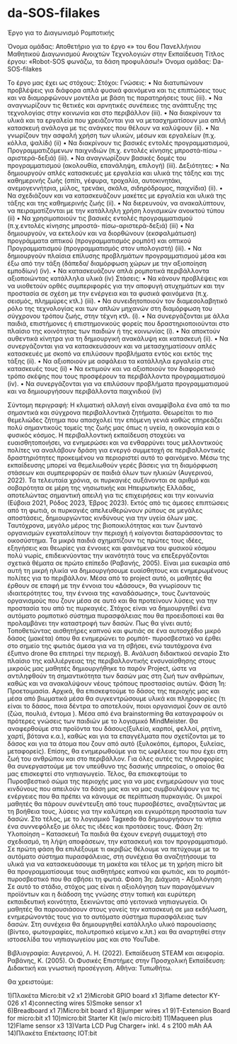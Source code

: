 # da-SOS-filakes
Έργο για το Διαγωνισμό Ρομποτικής

Όνομα ομάδας:
Αποθετήριο για το έργο «» του 6ου Πανελλήνιου Μαθητικού Διαγωνισμού Ανοιχτών Τεχνολογιών στην Εκπαίδευση
Τίτλος έργου: «Robot-SOS φωνάζω, τα δάση προφυλάσω!»
Όνομα ομάδας: Da-SOS-filakes  

Το έργο μας έχει ως στόχους: 
Στόχοι:
Γνώσεις:
•	Να διατυπώνουν προβλέψεις για διάφορα απλά φυσικά φαινόμενα και τις επιπτώσεις τους και να διαμορφώνουν μοντέλα με βάση τις παρατηρήσεις τους (iii). 
•	Να αναγνωρίζουν τις θετικές και αρνητικές συνέπειες της ανάπτυξης της τεχνολογίας στην κοινωνία και στο περιβάλλον (iii).
•	Να διακρίνουν τα υλικά και τα εργαλεία που χρειάζονται για να μετασχηματίσουν μια απλή κατασκευή ανάλογα με τις ανάγκες που θέλουν να καλύψουν (ii).
•	Να γνωρίζουν την ασφαλή χρήση των υλικών, μέσων και εργαλείων (π.χ. κόλλα, ψαλίδι) (ii)
•	Να διακρίνουν τις βασικές εντολές προγραμματισμού, Προγραμματιζόμενων παιχνιδιών (π.χ. εντολές κίνησης μπροστά-πίσω - αριστερά-δεξιά) (iii).
•	Να αναγνωρίζουν βασικές δομές του προγραμματισμού (ακολουθία, επανάληψη, επιλογή) (iii).
Δεξιότητες:
•	Να δημιουργούν απλές κατασκευές με εργαλεία και υλικά της  τάξης και της καθημερινής ζωής (σπίτι, γέφυρα, τροχαλία, αυτοκινητάκι, ανεμογεννήτρια, μύλος, τρενάκι, σκάλα, σιδηρόδρομος, παιχνίδια) (ii).
•	Να σχεδιάζουν και να κατασκευάζουν μακέτες με εργαλεία και υλικά της τάξης και της καθημερινής ζωής (ii).
•	Να διερευνούν, να ανακαλύπτουν, να πειραματίζονται με την κατάλληλη χρήση
λογισμικών ανοικτού τύπου (ii) 
•	Να χρησιμοποιούν τις βασικές εντολές προγραμματισμού (π.χ.εντολές κίνησης μπροστά- πίσω-αριστερά-δεξιά) (iii)
•	Να δημιουργούν, να εκτελούν και να διορθώνουν (εκσφαλμάτωση) προγράμματα απτικού (προγραμματισμός ρομπότ) και οπτικού Προγραμματισμού (προγραμματισμός στον υπολογιστή) (iii).
•	Να δημιουργούν πλαίσια επίλυσης προβλημάτων προγραμματισμού μέσα και έξω από την τάξη (δάπεδα/ διαμόρφωση χώρων με την αξιοποίηση εμποδίων) (iv).
•	Να κατασκευάζουν απλά ρομποτικά περιβάλλοντα αξιοποιώντας κατάλληλα υλικά (iv)
Στάσεις:
•	Να κάνουν προβλέψεις και να υιοθετούν ορθές συμπεριφορές για την αποφυγή ατυχημάτων και την προστασία σε σχέση με την ενέργεια και τα φυσικά φαινόμενα (π.χ. σεισμός, πλημμύρες κτλ.) (iii).
•	Να συνειδητοποιούν τον διαμεσολαβητικό ρόλο της τεχνολογίας και των απλών μηχανών στη διαμόρφωση του σύγχρονου τρόπου ζωής, στην τέχνη κτλ. (i).
•	Να συνεργάζονται με άλλα παιδιά, επιστήμονες ή επιστημονικούς φορείς που δραστηριοποιούνται στο πλαίσιο της κοινότητας των παιδιών ή της κοινωνίας (i).
•	Να αποκτούν αυθεντικά κίνητρα για τη δημιουργική ανακάλυψη και κατασκευή (ii).
•	Να συνεργάζονται για να κατασκευάσουν και να μετασχηματίσουν απλές κατασκευές με σκοπό να επιλύσουν προβλήματα εντός και εκτός της τάξης (ii).
•	Να αξιοποιούν με ασφάλεια τα κατάλληλα εργαλεία στις κατασκευές τους (ii)
•	Να εκτιμούν και να αξιοποιούν τον διαφορετικό τρόπο σκέψης που τους προσφέρουν τα περιβάλλοντα προγραμματισμού (iv).
•	Να συνεργάζονται για να επιλύσουν προβλήματα προγραμματισμού και να δημιουργήσουν περιβάλλοντα παιχνιδιού (iv)


Σύντομη περιγραφή:
Η κλιματική αλλαγή είναι αναμφίβολα ένα από τα πιο σημαντικά και σύγχρονα περιβαλλοντικά ζητήματα. Θεωρείται το πιο θεμελιώδες ζήτημα που απασχολεί την επόμενη γενιά καθώς επηρεάζει πολύ σημαντικούς τομείς της ζωής μας όπως η υγεία, η οικονομία και ο φυσικός κόσμος. Η περιβαλλοντική εκπαίδευση στοχεύει να ευαισθητοποιήσει, να ενημερώσει και να ενθαρρύνει τους μελλοντικούς πολίτες να αναλάβουν δράση για ενεργό συμμετοχή σε περιβαλλοντικές δραστηριότητες προκειμένου να περιοριστεί αυτό το φαινόμενο. Μέσω της εκπαίδευσης μπορεί να θεμελιωθούν γερές βάσεις για τη διαμόρφωση στάσεων και συμπεριφορών σε παιδιά όλων των ηλικιών (Αυγερινού, 2022).
Τα τελευταία χρόνια, οι πυρκαγιές αυξάνονται σε αριθμό και σοβαρότητα σε μέρη της νησιωτικής και Ηπειρωτικής Ελλάδας, αποτελώντας σημαντική απειλή για τις επιχειρήσεις και την κοινωνία (Εύβοια 2021, Ρόδος 2023, Έβρος 2023). Εκτός από τις άμεσες επιπτώσεις από τη φωτιά, οι πυρκαγιές απελευθερώνουν ρύπους σε μεγάλες αποστάσεις, δημιουργώντας κινδύνους για την υγεία όλων μας. Ταυτόχρονα, μεγάλο μέρος της βιοποικιλότητας και των ζωντανό οργανισμών εγκαταλείπουν την περιοχή ή καίγονται διαταράσσοντας το οικοσύστημα.
Τα μικρά παιδιά σχηματίζουν τις πρώτες τους ιδέες, εξηγήσεις και θεωρίες για έννοιες και φαινόμενα του φυσικού κόσμου πολύ νωρίς, επιδεικνύοντας την ικανότητά τους να επεξεργάζονται σχετικά θέματα σε πρώτο επίπεδο (Ραβανής, 2005). Είναι μια ευκαιρία από αυτή τη μικρή ηλικία να δημιουργήσουμε ευαίσθητους και ενημερωμένους πολίτες για το περιβάλλον. Μέσα από το project αυτό, οι μαθητές θα έρθουν σε επαφή με την έννοια του «Δάσους», θα γνωρίσουν τις ιδιαιτερότητες του, την έννοια της «αναδάσωσης», τους ζωντανούς οργανισμούς που ζουν μέσα σε αυτό και θα προτείνουν λύσεις για την προστασία του από τις πυρκαγιές.
Στόχος είναι να δημιουργηθεί ένα αυτόματο ρομποτικό σύστημα πυρασφάλειας που θα προειδοποιεί και θα προλαμβάνει την καταστροφή των δασών. Πως θα γίνει αυτό; Τοποθετώντας αισθητήρες καπνού και φωτιάς σε ένα αυτοσχέδιο μικρό δάσος (μακέτα) όπου θα ενημερώνει το ρομπότ- πυροσβεστικό να έρθει στο σημείο της φωτιάς άμεσα για να τη σβήσει, ενώ ταυτόχρονα ένα έξυπνο drone θα επιτηρεί την περιοχή.
Β. Ανάλυση διδακτικού σεναρίο
Στο πλαίσιο της καλλιέργειας της περιβαλλοντικής ενσυναίσθησης στους μικρούς μας μαθητές δημιουργήθηκε το παρόν Project, ώστε να αντιληφθούν τη σημαντικότητα των δασών μας στη ζωή των ανθρώπων, καθώς και να ανακαλύψουν νέους τρόπους προστασίας αυτών. 
Φάση 1η: Προετοιμασία.
Αρχικά, θα επισκεφτούμε το δάσος της περιοχής μας και μέσα από βιωματικά μέσα θα συγκεντρώσουμε υλικά και πληροφορίες (τι είναι το δάσος, ποια δέντρα το αποτελούν, ποιοι οργανισμοί ζουν σε αυτό (ζώα, πουλιά, έντομα ). Μέσα από ένα brainstorming θα καταγραφούν οι πρότερες γνώσεις των παιδιών με το λογισμικό MindMeister.
Θα αναφερθούμε στα προϊόντα του δάσους(ξυλεία, καρποί, φελλοί, ρητίνη, χαρτί, βότανα κ.α.), καθώς και για τα επαγγέλματα που σχετίζονται με το δάσος και για τα άτομα που ζουν από αυτό (ξυλοκόποι, έμποροι, ξυλείας, μεταφορείς). Επίσης, θα ενημερωθούμε για τις ωφέλειες του που έχει στη ζωή του ανθρώπου και στο περιβάλλον. Για όλες αυτές τις πληροφορίες θα συνεργαστούμε με τον υπεύθυνο της δασικής υπηρεσίας, ο οποίος θα μας επισκεφτεί στο νηπιαγωγείο.
Τέλος, θα επισκεφτούμε το Πυροσβεστικό σώμα της περιοχής μας για να μας ενημερώσουν για τους κινδύνους που απειλούν τα δάση μας και να μας συμβουλέψουν για τις ενέργειες που θα πρέπει να κάνουμε σε περίπτωση πυρκαγιάς. Οι μικροί μαθητές θα πάρουν συνέντευξη από τους πυρσοβέστες, αναζητώντας με τη βοήθεια τους, λύσεις για την καλύτερη και εγκυρότερη προστασία των δασών. Στο τέλος, με το λογισμικό Tagxedo θα δημιουργήσουν τα νήπια ένα συννεφόλεξο με όλες τις ιδέες και προτάσεις τους.
Φάση 2η: Υλοποίηση – Κατασκευή
Τα παιδιά θα έχουν ενεργή συμμετοχή στο σχεδιασμό, τη λήψη αποφάσεων, την κατασκευή και τον προγραμματισμό. Σε πρώτη φάση θα επιλέξουμε τι ακριβώς θέλουμε να πετύχουμε με το αυτόματο σύστημα πυρασφάλειας, στη συνέχεια θα αναζητήσουμε τα υλικά για να κατασκευάσουμε τη μακέτα και τέλος με τη χρήση micro bit  θα προγραμματίσουμε τους αισθητήρες καπνού και φωτιάς, και το ρομπότ- πυροσβεστικό που θα σβήσει τη φωτιά.
Φάση 3η: Διάχυση - Αξιολόγηση
Σε αυτό το στάδιο, στόχος μας είναι η αξιολόγηση των παραγόμενων προϊόντων και η διάδοση της γνώσης στην τοπική και ευρύτερη εκπαιδευτική κοινότητα, ξεκινώντας από γειτονικά νηπιαγωγεία. Οι μαθητές θα παρουσιάσουν στους γονείς την κατασκευή σε μια εκδήλωση, ενημερώνοντάς τους για το αυτόματο σύστημα πυρασφάλειας των δασών. Στη συνέχεια θα δημιουργηθεί κατάλληλο υλικό παρουσίασης (βίντεο, φωτογραφίες, πολυτροπικό κείμενο κ.λπ.) και θα αναρτηθεί στην ιστοσελίδα του νηπιαγωγείου μας και στο YouTube.


Βιβλιογραφία:
Αυγερινού, Λ. Η. (2022). Εκπαίδευση STEAM και αειφορία.
Ραβάνης, Κ. (2005). Οι Φυσικές Επιστήμες στην Προσχολική Εκπαίδευση: Διδακτική και γνωστική προσέγγιση. Αθήνα: Τυπωθήτω.

Θα χρειστούμε:

1)Πλακέτα Micro:bit v2 x1
2)Microbit GPIO board x1 
3)flame detector KY-026 x1 
4)connecting wires 
5)Smoke sensor x1     
6)Breadboard x1 
7)Micro:bit board x1 
8)jumper wires x1 
9)T-Extension Board for micro:bit x1 
10)micro:bit Starter Kit (w/o micro:bit) 
11)Maqueen plus
12)Flame sensor x3
13)Varta LCD Pug Charger+ inkl. 4 s 2100 mAh AA
14)Πλακέτα Επέκτασης IOT:bit 


